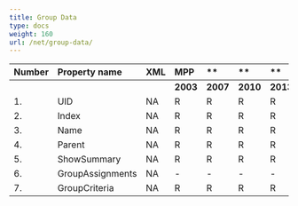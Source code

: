 ```yaml
---
title: Group Data
type: docs
weight: 160
url: /net/group-data/
---
```


|**Number** |**Property name** |**XML** |**MPP** |** |** |** |
| :- | :- | :- | :- | :- | :- | :- |
| | | |**2003** |**2007** |**2010** |**2013** |
|1. |UID |NA |R |R |R |R |
|2. |Index |NA |R |R |R |R |
|3. |Name |NA |R |R |R |R |
|4. |Parent |NA |R |R |R |R |
|5. |ShowSummary |NA |R |R |R |R |
|6. |GroupAssignments |NA |- |- |- |- |
|7. |GroupCriteria |NA |R |R |R |R |


